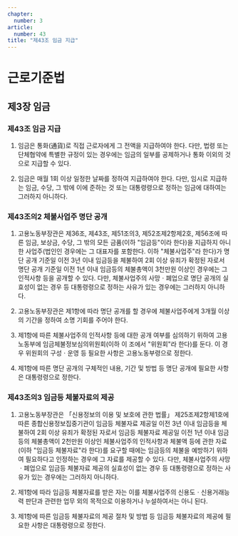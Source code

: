 ```yaml
---
chapter:
  number: 3
article:
  number: 43
title: "제43조 임금 지급"
---
```

# 근로기준법

## 제3장 임금

### 제43조 임금 지급

1. 임금은 통화(通貨)로 직접 근로자에게 그 전액을 지급하여야 한다. 다만, 법령 또는 단체협약에 특별한 규정이 있는 경우에는 임금의 일부를 공제하거나 통화 이외의 것으로 지급할 수 있다.

2. 임금은 매월 1회 이상 일정한 날짜를 정하여 지급하여야 한다. 다만, 임시로 지급하는 임금, 수당, 그 밖에 이에 준하는 것 또는 대통령령으로 정하는 임금에 대하여는 그러하지 아니하다.

### 제43조의2 체불사업주 명단 공개

1. 고용노동부장관은 제36조, 제43조, 제51조의3, 제52조제2항제2호, 제56조에 따른 임금, 보상금, 수당, 그 밖의 모든 금품(이하 "임금등"이라 한다)을 지급하지 아니한 사업주(법인인 경우에는 그 대표자를 포함한다. 이하 "체불사업주"라 한다)가 명단 공개 기준일 이전 3년 이내 임금등을 체불하여 2회 이상 유죄가 확정된 자로서 명단 공개 기준일 이전 1년 이내 임금등의 체불총액이 3천만원 이상인 경우에는 그 인적사항 등을 공개할 수 있다. 다만, 체불사업주의 사망ㆍ폐업으로 명단 공개의 실효성이 없는 경우 등 대통령령으로 정하는 사유가 있는 경우에는 그러하지 아니하다.

2. 고용노동부장관은 제1항에 따라 명단 공개를 할 경우에 체불사업주에게 3개월 이상의 기간을 정하여 소명 기회를 주어야 한다.

3. 제1항에 따른 체불사업주의 인적사항 등에 대한 공개 여부를 심의하기 위하여 고용노동부에 임금체불정보심의위원회(이하 이 조에서 "위원회"라 한다)를 둔다. 이 경우 위원회의 구성ㆍ운영 등 필요한 사항은 고용노동부령으로 정한다.

4. 제1항에 따른 명단 공개의 구체적인 내용, 기간 및 방법 등 명단 공개에 필요한 사항은 대통령령으로 정한다.

### 제43조의3 임금등 체불자료의 제공

1. 고용노동부장관은 「신용정보의 이용 및 보호에 관한 법률」 제25조제2항제1호에 따른 종합신용정보집중기관이 임금등 체불자료 제공일 이전 3년 이내 임금등을 체불하여 2회 이상 유죄가 확정된 자로서 임금등 체불자료 제공일 이전 1년 이내 임금등의 체불총액이 2천만원 이상인 체불사업주의 인적사항과 체불액 등에 관한 자료(이하 "임금등 체불자료"라 한다)를 요구할 때에는 임금등의 체불을 예방하기 위하여 필요하다고 인정하는 경우에 그 자료를 제공할 수 있다. 다만, 체불사업주의 사망ㆍ폐업으로 임금등 체불자료 제공의 실효성이 없는 경우 등 대통령령으로 정하는 사유가 있는 경우에는 그러하지 아니하다.

2. 제1항에 따라 임금등 체불자료를 받은 자는 이를 체불사업주의 신용도ㆍ신용거래능력 판단과 관련한 업무 외의 목적으로 이용하거나 누설하여서는 아니 된다.

3. 제1항에 따른 임금등 체불자료의 제공 절차 및 방법 등 임금등 체불자료의 제공에 필요한 사항은 대통령령으로 정한다.

